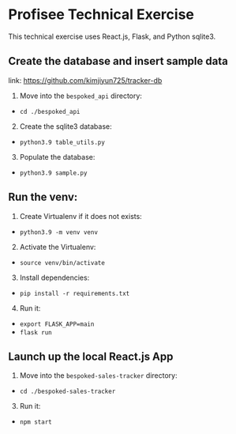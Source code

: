 # Profisee Technical Exercise
This technical exercise uses React.js, Flask, and Python sqlite3.

## Create the database and insert sample data
link: https://github.com/kimjiyun725/tracker-db
1. Move into the `bespoked_api` directory:
* `cd ./bespoked_api`

2. Create the sqlite3 database:
* `python3.9 table_utils.py`

3. Populate the database:
* `python3.9 sample.py`

## Run the venv:
1. Create Virtualenv if it does not exists:

* `python3.9 -m venv venv`

2. Activate the Virtualenv:

* `source venv/bin/activate`
3. Install dependencies:

* `pip install -r requirements.txt`
4. Run it:

* `export FLASK_APP=main`
* `flask run`

## Launch up the local React.js App
1. Move into the `bespoked-sales-tracker` directory:
* `cd ./bespoked-sales-tracker`

3. Run it:
* `npm start`
